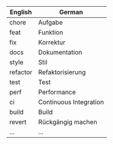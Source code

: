 | English           | German             |
|-------------------|--------------------|
| chore             | Aufgabe            |
| feat              | Funktion           |
| fix               | Korrektur          |
| docs              | Dokumentation      |
| style             | Stil               |
| refactor          | Refaktorisierung   |
| test              | Test               |
| perf              | Performance        |
| ci                | Continuous Integration |
| build             | Build              |
| revert            | Rückgängig machen  |
| ...               | ...                |
